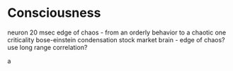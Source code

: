 # Consciousness

neuron 20 msec
edge of chaos - from an orderly behavior to a chaotic one
criticality 
bose-einstein condensation
stock market
brain - edge of chaos? use long range correlation?


a